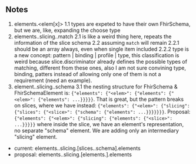 ## Notes

1. elements.<elem[x]>
  1.1 types are expeted to have their own FhirSchema, but we are, like, expanding the choose type
2. elements.<elem>.slicing.<slice>.match
   2.1 is like a weird thing here, repeats the information of the slice schema
   2.2 assuming `match` will remain 
       2.2.1 should be an array always, even when single item included
       2.2.2 type is a new concept: pattern | binding | profile | type, this classification is weird because slice.discriminator already defines the possible types of matching, different from these ones, also I am not sure convining type, binding, patters instead of allowing only one of them is not a requirement (need an example).
3. element.<eleme>.slicing.<slice>.schema
   3.1 the nesting structure for FhirSchema & FhirSchemaElement is: 
  `{"elements": {"<elem>": {"elements": {"<elem>": {"elements": ...}}}}}`. That is great, but the pattern breaks on slices, where we have instead: `{"elements": {"<elem>": {"slicing": {"slices": {"<slice>": {"schema": {"elements": ...}}}}}}}`. Proposal: `{"elements": {"<elem>": {"slicing": {"elements": {"<slice>": ...}}}}}` where inside the slice, we have an element's representation, no separate "schema" element. We are adding only an intermediary "slicing" element.
  * current: elements.<elem>.slicing.[slices.<slice>.schema].elements 
  * proposal: elements.<elem>.slicing.[elements.<slice>].elements